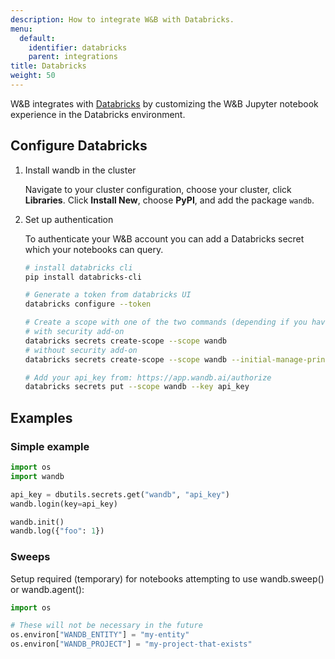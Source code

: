 ```yaml
---
description: How to integrate W&B with Databricks.
menu:
  default:
    identifier: databricks
    parent: integrations
title: Databricks
weight: 50
---
```


W&B integrates with [Databricks](https://www.databricks.com/) by customizing the W&B Jupyter notebook experience in the Databricks environment.

## Configure Databricks

1. Install wandb in the cluster

    Navigate to your cluster configuration, choose your cluster, click **Libraries**. Click **Install New**, choose **PyPI**, and add the package `wandb`.

2. Set up authentication

    To authenticate your W&B account you can add a Databricks secret which your notebooks can query.

    ```bash
    # install databricks cli
    pip install databricks-cli

    # Generate a token from databricks UI
    databricks configure --token

    # Create a scope with one of the two commands (depending if you have security features enabled on databricks):
    # with security add-on
    databricks secrets create-scope --scope wandb
    # without security add-on
    databricks secrets create-scope --scope wandb --initial-manage-principal users

    # Add your api_key from: https://app.wandb.ai/authorize
    databricks secrets put --scope wandb --key api_key
    ```

## Examples

### Simple example

```python
import os
import wandb

api_key = dbutils.secrets.get("wandb", "api_key")
wandb.login(key=api_key)

wandb.init()
wandb.log({"foo": 1})
```

### Sweeps

Setup required (temporary) for notebooks attempting to use wandb.sweep() or wandb.agent():

```python
import os

# These will not be necessary in the future
os.environ["WANDB_ENTITY"] = "my-entity"
os.environ["WANDB_PROJECT"] = "my-project-that-exists"
```
